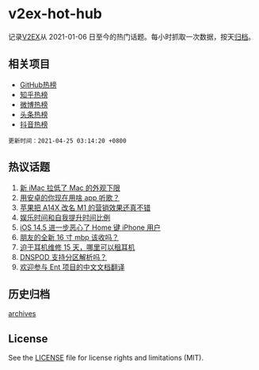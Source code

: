 # v2ex-hot-hub

 记录[V2EX](https://www.v2ex.com/)从 2021-01-06 日至今的热门话题。每小时抓取一次数据，按天[归档](archives)。
 
 ## 相关项目

- [GitHub热榜](https://github.com/lonnyzhang423/github-hot-hub)
- [知乎热榜](https://github.com/lonnyzhang423/zhihu-hot-hub)
- [微博热榜](https://github.com/lonnyzhang423/weibo-hot-hub)
- [头条热榜](https://github.com/lonnyzhang423/toutiao-hot-hub)
- [抖音热榜](https://github.com/lonnyzhang423/douyin-hot-hub)


 `更新时间：2021-04-25 03:14:20 +0800`

## 热议话题

1. [新 iMac 拉低了 Mac 的外观下限](https://www.v2ex.com/t/772987)
1. [用安卓的你现在用啥 app 听歌？](https://www.v2ex.com/t/772935)
1. [苹果把 A14X 改名 M1 的营销效果还真不错](https://www.v2ex.com/t/772919)
1. [娱乐时间和自我提升时间比例](https://www.v2ex.com/t/772866)
1. [iOS 14.5 进一步恶心了 Home 键 iPhone 用户](https://www.v2ex.com/t/772926)
1. [朋友的全新 16 寸 mbp 该收吗？](https://www.v2ex.com/t/772961)
1. [迫于耳机维修 15 天，哪里可以租耳机](https://www.v2ex.com/t/772892)
1. [DNSPOD 支持分区解析吗？](https://www.v2ex.com/t/772872)
1. [欢迎参与 Ent 项目的中文文档翻译](https://www.v2ex.com/t/772915)

## 历史归档

[archives](archives)

## License

See the [LICENSE](LICENSE) file for license rights and limitations (MIT).
